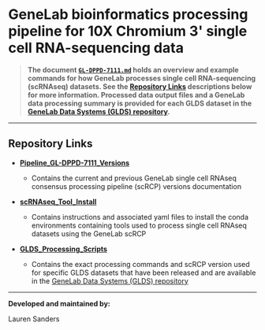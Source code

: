 # GeneLab bioinformatics processing pipeline for 10X Chromium 3' single cell RNA-sequencing data

> **The document [`GL-DPPD-7111.md`](Pipeline_GL-DPPD-7111_Versions/GL-DPPD-7111.md) holds an overview and example commands for how GeneLab processes single cell RNA-sequencing (scRNAseq) datasets. See the [Repository Links](#repository-links) descriptions below for more information. Processed data output files and a GeneLab data processing summary is provided for each GLDS dataset in the [GeneLab Data Systems (GLDS) repository](https://genelab-data.ndc.nasa.gov/genelab/projects).**

---
## Repository Links

* [**Pipeline_GL-DPPD-7111_Versions**](Pipeline_GL-DPPD-7111_Versions)

  - Contains the current and previous GeneLab single cell RNAseq consensus processing pipeline (scRCP) versions documentation

* [**scRNAseq_Tool_Install**](scRNAseq_Tool_Install)

  - Contains instructions and associated yaml files to install the conda environments containing tools used to process single cell RNAseq datasets using the GeneLab scRCP  

* [**GLDS_Processing_Scripts**](../GLDS_Processing_Scripts)

  - Contains the exact processing commands and scRCP version used for specific GLDS datasets that have been released and are available in the [GeneLab Data Systems (GLDS) repository](https://genelab-data.ndc.nasa.gov/genelab/projects)

---
**Developed and maintained by:**  

Lauren Sanders

